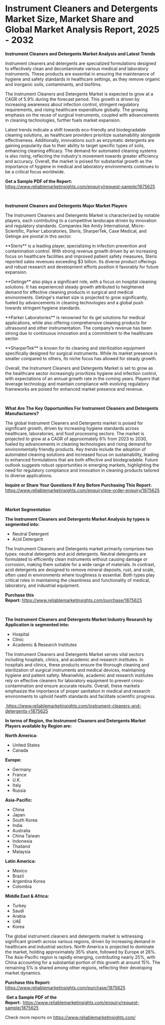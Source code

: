 <p><h1>Instrument Cleaners and Detergents Market Size, Market Share and Global Market Analysis Report, 2025 - 2032</h1></p><p><strong>Instrument Cleaners and Detergents Market Analysis and Latest Trends</strong></p>
<p><p>Instrument cleaners and detergents are specialized formulations designed to effectively clean and decontaminate various medical and laboratory instruments. These products are essential in ensuring the maintenance of hygiene and safety standards in healthcare settings, as they remove organic and inorganic soils, contaminants, and biofilms.</p><p>The Instrument Cleaners and Detergents Market is expected to grow at a CAGR of 5.9% during the forecast period. This growth is driven by increasing awareness about infection control, stringent regulatory requirements, and rising healthcare expenditure globally. The growing emphasis on the reuse of surgical instruments, coupled with advancements in cleaning technologies, further fuels market expansion. </p><p>Latest trends indicate a shift towards eco-friendly and biodegradable cleaning solutions, as healthcare providers prioritize sustainability alongside effectiveness. Additionally, innovations such as enzymatic detergents are gaining popularity due to their ability to target specific types of soils, enhancing cleaning efficacy. The demand for automated cleaning systems is also rising, reflecting the industry's movement towards greater efficiency and accuracy. Overall, the market is poised for substantial growth as the importance of hygiene in medical and laboratory environments continues to be a critical focus worldwide.</p></p>
<p><strong>Get a Sample PDF of the Report:&nbsp;</strong> <a href="https://www.reliablemarketinsights.com/enquiry/request-sample/1875625?utm_campaign=3167&utm_medium=2&utm_source=Github&utm_content=ia&utm_term=03042025&utm_id=instrument-cleaners-and-detergents">https://www.reliablemarketinsights.com/enquiry/request-sample/1875625</a></p>
<p>&nbsp;</p>
<p><strong>Instrument Cleaners and Detergents Major Market Players</strong></p>
<p><p>The Instrument Cleaners and Detergents Market is characterized by notable players, each contributing to a competitive landscape driven by innovation and regulatory standards. Companies like Amity International, Micro-Scientific, Parker Laboratories, Steris, SharperTek, Case Medical, and Getinge are pivotal in this sector. </p><p>**Steris** is a leading player, specializing in infection prevention and contamination control. With strong revenue growth driven by an increasing focus on healthcare facilities and improved patient safety measures, Steris reported sales revenues exceeding $3 billion. Its diverse product offerings and robust research and development efforts position it favorably for future expansion.</p><p>**Getinge** also plays a significant role, with a focus on hospital cleaning solutions. It has experienced steady growth attributed to heightened demand for effective cleaning products in surgical and medical environments. Getinge's market size is projected to grow significantly, fueled by advancements in cleaning technologies and a global push towards stringent hygiene standards.</p><p>**Parker Laboratories** is renowned for its gel solutions for medical applications, while also offering comprehensive cleaning products for ultrasound and other instrumentation. The company’s revenue has been strong due to continuous innovation and a commitment to the healthcare sector. </p><p>**SharperTek** is known for its cleaning and sterilization equipment specifically designed for surgical instruments. While its market presence is smaller compared to others, its niche focus has allowed for steady growth.</p><p>Overall, the Instrument Cleaners and Detergents Market is set to grow as the healthcare sector increasingly prioritizes hygiene and infection control, with expectations of an annual growth rate in the coming years. Players that leverage technology and maintain compliance with evolving regulatory frameworks are poised for enhanced market presence and revenue.</p></p>
<p>&nbsp;</p>
<p><strong>What Are The Key Opportunities For Instrument Cleaners and Detergents Manufacturers?</strong></p>
<p><p>The global Instrument Cleaners and Detergents market is poised for significant growth, driven by increasing hygiene standards across healthcare, laboratories, and food processing sectors. The market is projected to grow at a CAGR of approximately 6% from 2023 to 2030, fueled by advancements in cleaning technologies and rising demand for environmentally friendly products. Key trends include the adoption of automated cleaning solutions and increased focus on sustainability, leading to enhanced formulations that are both effective and biodegradable. Future outlook suggests robust opportunities in emerging markets, highlighting the need for regulatory compliance and innovation in cleaning products tailored to diverse applications.</p></p>
<p><strong>Inquire or Share Your Questions If Any Before Purchasing This Report:</strong> <a href="https://www.reliablemarketinsights.com/enquiry/pre-order-enquiry/1875625?utm_campaign=3167&utm_medium=2&utm_source=Github&utm_content=ia&utm_term=03042025&utm_id=instrument-cleaners-and-detergents">https://www.reliablemarketinsights.com/enquiry/pre-order-enquiry/1875625</a></p>
<p>&nbsp;</p>
<p><strong>Market Segmentation</strong></p>
<p><strong>The Instrument Cleaners and Detergents Market Analysis by types is segmented into:</strong></p>
<p><ul><li>Neutral Detergent</li><li>Acid Detergent</li></ul></p>
<p><p>The Instrument Cleaners and Detergents market primarily comprises two types: neutral detergents and acid detergents. Neutral detergents are formulated to efficiently clean instruments without causing damage or corrosion, making them suitable for a wide range of materials. In contrast, acid detergents are designed to remove mineral deposits, rust, and scale, often used in environments where toughness is essential. Both types play critical roles in maintaining the cleanliness and functionality of medical, laboratory, and industrial equipment.</p></p>
<p><strong>Purchase this Report:&nbsp;</strong><a href="https://www.reliablemarketinsights.com/purchase/1875625?utm_campaign=3167&utm_medium=2&utm_source=Github&utm_content=ia&utm_term=03042025&utm_id=instrument-cleaners-and-detergents">https://www.reliablemarketinsights.com/purchase/1875625</a></p>
<p>&nbsp;</p>
<p><strong>The Instrument Cleaners and Detergents Market Industry Research by Application is segmented into:</strong></p>
<p><ul><li>Hospital</li><li>Clinic</li><li>Academic & Research Institutes</li></ul></p>
<p><p>The Instrument Cleaners and Detergents Market serves vital sectors including hospitals, clinics, and academic and research institutes. In hospitals and clinics, these products ensure the thorough cleaning and sterilization of surgical instruments and medical devices, maintaining hygiene and patient safety. Meanwhile, academic and research institutes rely on effective cleaners for laboratory equipment to prevent cross-contamination and ensure accurate results. Overall, these markets emphasize the importance of proper sanitation in medical and research environments to uphold health standards and facilitate scientific progress.</p></p>
<p><a href="https://www.reliablemarketinsights.com/instrument-cleaners-and-detergents-r1875625?utm_campaign=3167&utm_medium=2&utm_source=Github&utm_content=ia&utm_term=03042025&utm_id=instrument-cleaners-and-detergents">&nbsp;https://www.reliablemarketinsights.com/instrument-cleaners-and-detergents-r1875625</a></p>
<p><strong>In terms of Region, the Instrument Cleaners and Detergents Market Players available by Region are:</strong></p>
<p>
    <p> <strong> North America: </strong>
        <ul>
            <li>United States</li>
            <li>Canada</li>
        </ul>
        </p> 
    <p> <strong> Europe: </strong>
        <ul>
            <li>Germany</li>
            <li>France</li>
            <li>U.K.</li>
            <li>Italy</li>
            <li>Russia</li>
        </ul>
        </p> 
    <p> <strong> Asia-Pacific: </strong>
        <ul>
            <li>China</li>
            <li>Japan</li>
            <li>South Korea</li>
            <li>India</li>
            <li>Australia</li>
            <li>China Taiwan</li>
            <li>Indonesia</li>
            <li>Thailand</li>
            <li>Malaysia</li>
        </ul>
        </p> 
    <p> <strong> Latin America: </strong>
        <ul>
            <li>Mexico</li>
            <li>Brazil</li>
            <li>Argentina Korea</li>
            <li>Colombia</li>
        </ul>
        </p> 
    <p> <strong> Middle East & Africa: </strong>
        <ul>
            <li>Turkey</li>
            <li>Saudi</li>
            <li>Arabia</li>
            <li>UAE</li>
            <li>Korea</li>
        </ul>
    </p>
    </p>
<p><p>The global instrument cleaners and detergents market is witnessing significant growth across various regions, driven by increasing demand in healthcare and industrial sectors. North America is projected to dominate the market, holding approximately 35% share, followed by Europe at 28%. The Asia-Pacific region is rapidly emerging, contributing nearly 25%, with China accounting for a substantial portion of this growth at around 15%. The remaining 5% is shared among other regions, reflecting their developing market dynamics.</p></p>
<p><strong>Purchase this Report: </strong><a href="https://www.reliablemarketinsights.com/purchase/1875625?utm_campaign=3167&utm_medium=2&utm_source=Github&utm_content=ia&utm_term=03042025&utm_id=instrument-cleaners-and-detergents">https://www.reliablemarketinsights.com/purchase/1875625</a></p>
<p>&nbsp;<strong>Get a Sample PDF of the Report:&nbsp;&nbsp;</strong><a href="https://www.reliablemarketinsights.com/enquiry/request-sample/1875625?utm_campaign=3167&utm_medium=2&utm_source=Github&utm_content=ia&utm_term=03042025&utm_id=instrument-cleaners-and-detergents">https://www.reliablemarketinsights.com/enquiry/request-sample/1875625</a></p>
<p><strong></strong></p>
<p>Check more reports on <a href="https://www.reliablemarketinsights.com/?utm_campaign=3167&utm_medium=2&utm_source=Github&utm_content=ia&utm_term=03042025&utm_id=instrument-cleaners-and-detergents">https://www.reliablemarketinsights.com/</a></p>